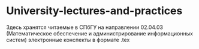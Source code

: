 # University-lectures-and-practices
Здесь хранятся читаемые в СПбГУ на направлении 02.04.03 (Математическое обеспечение и администрирование информационных систем) электронные конспекты в формате .tex
